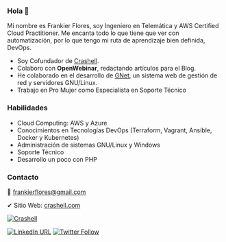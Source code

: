 ### Hola 👋

Mi nombre es Frankier Flores, soy Ingeniero en Telemática y AWS Certified Cloud Practitioner. Me encanta todo lo que tiene que ver con automatización, por lo que tengo mi ruta de aprendizaje bien definida, DevOps.

- Soy Cofundador de [Crashell](https://www.crashell.com).
- Colaboro con **OpenWebinar**, redactando artículos para el Blog.
- He colaborado en el desarrollo de [GNet](https://www.crashell.com/gnet), un sistema web de gestión de red y servidores GNU/Linux.
- Trabajo en Pro Mujer como Especialista en Soporte Técnico

### Habilidades
- Cloud Computing: AWS y Azure
- Conocimientos en Tecnologías DevOps (Terraform, Vagrant, Ansible, Docker y Kubernetes)
- Administración de sistemas GNU/Linux y Windows
- Soporte Técnico
- Desarrollo un poco con PHP

### Contacto

💌 frankierflores@gmail.com

✔ Sitio Web: [crashell.com](https://www.crashell.com)

<a href="https://www.crashell.com/?suscribirse" target="_blank"><img alt="Crashell" src="https://img.shields.io/twitter/url?color=9cf&label=%40Crashell&logo=Crashell&logoColor=informational&style=for-the-badge&url=https%3A%2F%2Ftwitter.com%2Fantoniomorenosm"></a>

<a href="https://www.linkedin.com/in/frankierflores/" target="_blank"><img alt="LinkedIn URL" src="https://img.shields.io/twitter/url?label=Frankier%20Flores&logo=linkedin&style=social&url=https%3A%2F%2Fwww.linkedin.com%2Fin%2Ffrankierflores%2F"></a>
<a href="https://twitter.com/frankierflores" target="_blank"><img alt="Twitter Follow" src="https://img.shields.io/twitter/follow/frankierflores?label=S%C3%ADgueme%20en%20%40frankierflores&style=social"></a>

<!--
**frankroot/frankroot** is a ✨ _special_ ✨ repository because its `README.md` (this file) appears on your GitHub profile.

Here are some ideas to get you started:

- 🔭 I’m currently working on ...
- 🌱 I’m currently learning ...
- 👯 I’m looking to collaborate on ...
- 🤔 I’m looking for help with ...
- 💬 Ask me about ...
- 📫 How to reach me: ...
- 😄 Pronouns: ...
- ⚡ Fun fact: ...
-->
